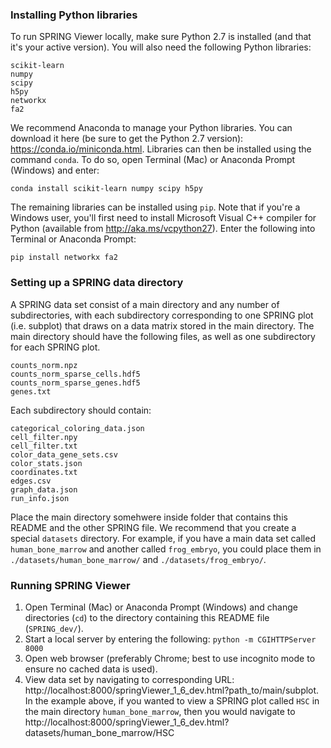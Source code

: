 ### Installing Python libraries

To run SPRING Viewer locally, make sure Python 2.7 is installed (and that it's your active version). You will also need the following Python libraries:  

`scikit-learn`  
`numpy`  
`scipy`  
`h5py`  
`networkx`  
`fa2`  

We recommend Anaconda to manage your Python libraries. You can download it here (be sure to get the Python 2.7 version):   https://conda.io/miniconda.html. Libraries can then be installed using the command `conda`. To do so, open Terminal (Mac) or Anaconda Prompt (Windows) and enter:  

`conda install scikit-learn numpy scipy h5py`

The remaining libraries can be installed using `pip`. Note that if you're a Windows user, you'll first need to install Microsoft Visual C++ compiler for Python (available from http://aka.ms/vcpython27). Enter the following into Terminal or Anaconda Prompt:  

`pip install networkx fa2`


### Setting up a SPRING data directory

A SPRING data set consist of a main directory and any number of subdirectories, with each subdirectory corresponding to one SPRING plot (i.e. subplot) that draws on a data matrix stored in the main directory. The main directory should have the following files, as well as one subdirectory for each SPRING plot. 

`counts_norm.npz`  
`counts_norm_sparse_cells.hdf5`  
`counts_norm_sparse_genes.hdf5`  
`genes.txt`  

Each subdirectory should contain:  

`categorical_coloring_data.json`  
`cell_filter.npy`  
`cell_filter.txt`  
`color_data_gene_sets.csv`  
`color_stats.json`  
`coordinates.txt`  
`edges.csv`  
`graph_data.json`  
`run_info.json`  

Place the main directory somehwere inside folder that contains this README and the other SPRING file. We recommend that you create a special `datasets` directory. For example, if you have a main data set called `human_bone_marrow` and another called `frog_embryo`, you could place them in `./datasets/human_bone_marrow/` and `./datasets/frog_embryo/`. 


### Running SPRING Viewer

1. Open Terminal (Mac) or Anaconda Prompt (Windows) and change directories (`cd`) to the directory containing this README file (`SPRING_dev/`). 
2. Start a local server by entering the following: `python -m CGIHTTPServer 8000`
3. Open web browser (preferably Chrome; best to use incognito mode to ensure no cached data is used).
4. View data set by navigating to corresponding URL: http://localhost:8000/springViewer_1_6_dev.html?path_to/main/subplot. In the example above, if you wanted to view a SPRING plot called `HSC` in the main directory `human_bone_marrow`, then you would navigate to http://localhost:8000/springViewer_1_6_dev.html?datasets/human_bone_marrow/HSC

